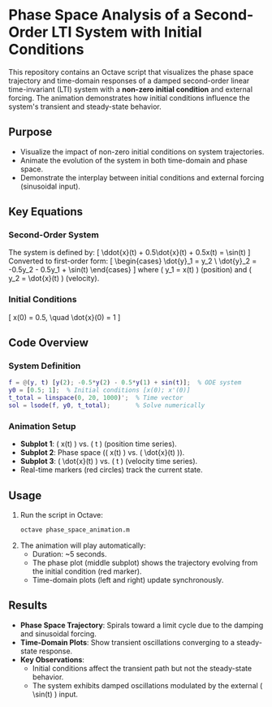 # Phase Space Analysis of a Second-Order LTI System with Initial Conditions

This repository contains an Octave script that visualizes the phase space trajectory and time-domain responses of a damped second-order linear time-invariant (LTI) system with a **non-zero initial condition** and external forcing. The animation demonstrates how initial conditions influence the system's transient and steady-state behavior.

## Purpose
- Visualize the impact of non-zero initial conditions on system trajectories.
- Animate the evolution of the system in both time-domain and phase space.
- Demonstrate the interplay between initial conditions and external forcing (sinusoidal input).

## Key Equations
### Second-Order System
The system is defined by:
\[
\ddot{x}(t) + 0.5\dot{x}(t) + 0.5x(t) = \sin(t)
\]
Converted to first-order form:
\[
\begin{cases}
\dot{y}_1 = y_2 \\
\dot{y}_2 = -0.5y_2 - 0.5y_1 + \sin(t)
\end{cases}
\]
where \( y_1 = x(t) \) (position) and \( y_2 = \dot{x}(t) \) (velocity).

### Initial Conditions
\[
x(0) = 0.5, \quad \dot{x}(0) = 1
\]

## Code Overview
### System Definition
```matlab
f = @(y, t) [y(2); -0.5*y(2) - 0.5*y(1) + sin(t)];  % ODE system
y0 = [0.5; 1];  % Initial conditions [x(0); x'(0)]
t_total = linspace(0, 20, 1000)';  % Time vector
sol = lsode(f, y0, t_total);       % Solve numerically
```

### Animation Setup
- **Subplot 1**: \( x(t) \) vs. \( t \) (position time series).
- **Subplot 2**: Phase space (\( x(t) \) vs. \( \dot{x}(t) \)).
- **Subplot 3**: \( \dot{x}(t) \) vs. \( t \) (velocity time series).
- Real-time markers (red circles) track the current state.

## Usage
1. Run the script in Octave:
   ```bash
   octave phase_space_animation.m
   ```
2. The animation will play automatically:
   - Duration: ~5 seconds.
   - The phase plot (middle subplot) shows the trajectory evolving from the initial condition (red marker).
   - Time-domain plots (left and right) update synchronously.

## Results
- **Phase Space Trajectory**: Spirals toward a limit cycle due to the damping and sinusoidal forcing.
- **Time-Domain Plots**: Show transient oscillations converging to a steady-state response.
- **Key Observations**:
  - Initial conditions affect the transient path but not the steady-state behavior.
  - The system exhibits damped oscillations modulated by the external \( \sin(t) \) input.
